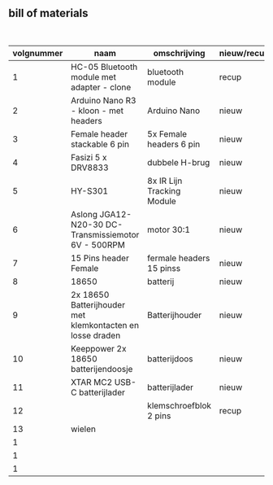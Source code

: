 ## bill of materials
<br />

|volgnummer|naam|omschrijving|nieuw/recup|kostprijs/stuk|aantal|subtotaal|
|----------|----|------------|-----------|---------|------|---------|
|         1|    HC-05 Bluetooth module met adapter - clone| bluetooth module           | recup          | €5.80             |  1    |  €5.80       |
|         2|    Arduino Nano R3 - kloon - met headers| Arduino Nano           | nieuw          |  €8.60            |  1    |  €8.60       |
|         3|    Female header stackable 6 pin |5x Female headers 6 pin          | nieuw          |  €2.85            | 2     | €5.70        |
|         4|    Fasizi 5 x DRV8833|dubbele H-brug            | nieuw          | €5.99             | 1     |€5.99         |
|         5|   HY-S301 | 8x IR Lijn Tracking Module           | nieuw          | €3.50             | 1     | €3.50        |
|         6|    Aslong JGA12-N20-30 DC-Transmissiemotor 6V - 500RPM| motor 30:1           | nieuw          |  €4.50            | 2     |  €9.00       |
|         7|   15 Pins header Female | fermale headers 15 pinss           | nieuw          |  €0.31            | 2     | €0.62        |
|         8|   18650   | batterij          | nieuw          | €1.45             | 2     | €2.90        |
|         9|    2x 18650 Batterijhouder met klemkontacten en losse draden | Batterijhouder          |  nieuw         | €1.59             | 1     |  €1.59       |
|         10|   Keeppower 2x 18650  batterijendoosje | batterijdoos           | nieuw          | €0.75             |1      | €0.75        |
|         11|   XTAR MC2 USB-C batterijlader | batterijlader           |  nieuw         | €4.75             |1      | €4.75        |
|         12|    | klemschroefblok 2 pins          | recup          |              |  3    |         |
|         13|wielen    |            |           |              |      |         |
|         1|    |            |           |              |      |         |
|         1|    |            |           |              |      |         |
|         1|    |            |           |              |      |         |
